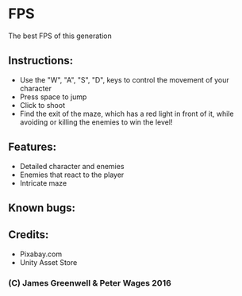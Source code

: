 # FPS
The best FPS of this generation

## Instructions:
* Use the "W", "A", "S", "D", keys to control the movement of your character
* Press space to jump
* Click to shoot
* Find the exit of the maze, which has a red light in front of it, while avoiding or killing the enemies to win the level!

## Features:
* Detailed character and enemies
* Enemies that react to the player
* Intricate maze

## Known bugs:

## Credits:
* Pixabay.com
* Unity Asset Store

###  (C) James Greenwell & Peter Wages 2016
